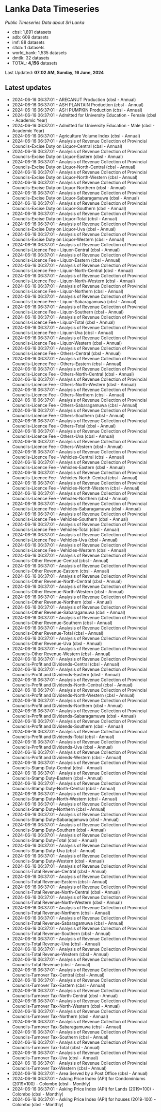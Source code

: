 # Lanka Data Timeseries
*Public Timeseries Data about Sri Lanka*

* cbsl: 1,891 datasets
* adb: 609 datasets
* imf: 88 datasets
* sltda: 1 datasets
* world_bank: 1,535 datasets
* dmtlk: 32 datasets
* TOTAL: **4,156** datasets

Last Updated: **07:02 AM, Sunday, 16 June, 2024**

## Latest updates

* 2024-06-16 06:37:01 - ARECANUT Production (cbsl - Annual)
* 2024-06-16 06:37:01 - ASH PLANTAIN Production (cbsl - Annual)
* 2024-06-16 06:37:01 - ASH PUMPKIN Production (cbsl - Annual)
* 2024-06-16 06:37:01 - Admitted for University Education - Female (cbsl - Academic Year)
* 2024-06-16 06:37:01 - Admitted for University Education - Male (cbsl - Academic Year)
* 2024-06-16 06:37:01 - Agriculture Volume Index (cbsl - Annual)
* 2024-06-16 06:37:01 - Analysis of Revenue Collection of Provincial Councils-Excise Duty on Liquor-Central (cbsl - Annual)
* 2024-06-16 06:37:01 - Analysis of Revenue Collection of Provincial Councils-Excise Duty on Liquor-Eastern (cbsl - Annual)
* 2024-06-16 06:37:01 - Analysis of Revenue Collection of Provincial Councils-Excise Duty on Liquor-North-Central (cbsl - Annual)
* 2024-06-16 06:37:01 - Analysis of Revenue Collection of Provincial Councils-Excise Duty on Liquor-North-Western (cbsl - Annual)
* 2024-06-16 06:37:01 - Analysis of Revenue Collection of Provincial Councils-Excise Duty on Liquor-Northern (cbsl - Annual)
* 2024-06-16 06:37:01 - Analysis of Revenue Collection of Provincial Councils-Excise Duty on Liquor-Sabaragamuwa (cbsl - Annual)
* 2024-06-16 06:37:01 - Analysis of Revenue Collection of Provincial Councils-Excise Duty on Liquor-Southern (cbsl - Annual)
* 2024-06-16 06:37:01 - Analysis of Revenue Collection of Provincial Councils-Excise Duty on Liquor-Total (cbsl - Annual)
* 2024-06-16 06:37:01 - Analysis of Revenue Collection of Provincial Councils-Excise Duty on Liquor-Uva (cbsl - Annual)
* 2024-06-16 06:37:01 - Analysis of Revenue Collection of Provincial Councils-Excise Duty on Liquor-Western (cbsl - Annual)
* 2024-06-16 06:37:01 - Analysis of Revenue Collection of Provincial Councils-Licence Fee - Liquor-Central (cbsl - Annual)
* 2024-06-16 06:37:01 - Analysis of Revenue Collection of Provincial Councils-Licence Fee - Liquor-Eastern (cbsl - Annual)
* 2024-06-16 06:37:01 - Analysis of Revenue Collection of Provincial Councils-Licence Fee - Liquor-North-Central (cbsl - Annual)
* 2024-06-16 06:37:01 - Analysis of Revenue Collection of Provincial Councils-Licence Fee - Liquor-North-Western (cbsl - Annual)
* 2024-06-16 06:37:01 - Analysis of Revenue Collection of Provincial Councils-Licence Fee - Liquor-Northern (cbsl - Annual)
* 2024-06-16 06:37:01 - Analysis of Revenue Collection of Provincial Councils-Licence Fee - Liquor-Sabaragamuwa (cbsl - Annual)
* 2024-06-16 06:37:01 - Analysis of Revenue Collection of Provincial Councils-Licence Fee - Liquor-Southern (cbsl - Annual)
* 2024-06-16 06:37:01 - Analysis of Revenue Collection of Provincial Councils-Licence Fee - Liquor-Total (cbsl - Annual)
* 2024-06-16 06:37:01 - Analysis of Revenue Collection of Provincial Councils-Licence Fee - Liquor-Uva (cbsl - Annual)
* 2024-06-16 06:37:01 - Analysis of Revenue Collection of Provincial Councils-Licence Fee - Liquor-Western (cbsl - Annual)
* 2024-06-16 06:37:01 - Analysis of Revenue Collection of Provincial Councils-Licence Fee - Others-Central (cbsl - Annual)
* 2024-06-16 06:37:01 - Analysis of Revenue Collection of Provincial Councils-Licence Fee - Others-Eastern (cbsl - Annual)
* 2024-06-16 06:37:01 - Analysis of Revenue Collection of Provincial Councils-Licence Fee - Others-North-Central (cbsl - Annual)
* 2024-06-16 06:37:01 - Analysis of Revenue Collection of Provincial Councils-Licence Fee - Others-North-Western (cbsl - Annual)
* 2024-06-16 06:37:01 - Analysis of Revenue Collection of Provincial Councils-Licence Fee - Others-Northern (cbsl - Annual)
* 2024-06-16 06:37:01 - Analysis of Revenue Collection of Provincial Councils-Licence Fee - Others-Sabaragamuwa (cbsl - Annual)
* 2024-06-16 06:37:01 - Analysis of Revenue Collection of Provincial Councils-Licence Fee - Others-Southern (cbsl - Annual)
* 2024-06-16 06:37:01 - Analysis of Revenue Collection of Provincial Councils-Licence Fee - Others-Total (cbsl - Annual)
* 2024-06-16 06:37:01 - Analysis of Revenue Collection of Provincial Councils-Licence Fee - Others-Uva (cbsl - Annual)
* 2024-06-16 06:37:01 - Analysis of Revenue Collection of Provincial Councils-Licence Fee - Others-Western (cbsl - Annual)
* 2024-06-16 06:37:01 - Analysis of Revenue Collection of Provincial Councils-Licence Fee - Vehicles-Central (cbsl - Annual)
* 2024-06-16 06:37:01 - Analysis of Revenue Collection of Provincial Councils-Licence Fee - Vehicles-Eastern (cbsl - Annual)
* 2024-06-16 06:37:01 - Analysis of Revenue Collection of Provincial Councils-Licence Fee - Vehicles-North-Central (cbsl - Annual)
* 2024-06-16 06:37:01 - Analysis of Revenue Collection of Provincial Councils-Licence Fee - Vehicles-North-Western (cbsl - Annual)
* 2024-06-16 06:37:01 - Analysis of Revenue Collection of Provincial Councils-Licence Fee - Vehicles-Northern (cbsl - Annual)
* 2024-06-16 06:37:01 - Analysis of Revenue Collection of Provincial Councils-Licence Fee - Vehicles-Sabaragamuwa (cbsl - Annual)
* 2024-06-16 06:37:01 - Analysis of Revenue Collection of Provincial Councils-Licence Fee - Vehicles-Southern (cbsl - Annual)
* 2024-06-16 06:37:01 - Analysis of Revenue Collection of Provincial Councils-Licence Fee - Vehicles-Total (cbsl - Annual)
* 2024-06-16 06:37:01 - Analysis of Revenue Collection of Provincial Councils-Licence Fee - Vehicles-Uva (cbsl - Annual)
* 2024-06-16 06:37:01 - Analysis of Revenue Collection of Provincial Councils-Licence Fee - Vehicles-Western (cbsl - Annual)
* 2024-06-16 06:37:01 - Analysis of Revenue Collection of Provincial Councils-Other Revenue-Central (cbsl - Annual)
* 2024-06-16 06:37:01 - Analysis of Revenue Collection of Provincial Councils-Other Revenue-Eastern (cbsl - Annual)
* 2024-06-16 06:37:01 - Analysis of Revenue Collection of Provincial Councils-Other Revenue-North-Central (cbsl - Annual)
* 2024-06-16 06:37:01 - Analysis of Revenue Collection of Provincial Councils-Other Revenue-North-Western (cbsl - Annual)
* 2024-06-16 06:37:01 - Analysis of Revenue Collection of Provincial Councils-Other Revenue-Northern (cbsl - Annual)
* 2024-06-16 06:37:01 - Analysis of Revenue Collection of Provincial Councils-Other Revenue-Sabaragamuwa (cbsl - Annual)
* 2024-06-16 06:37:01 - Analysis of Revenue Collection of Provincial Councils-Other Revenue-Southern (cbsl - Annual)
* 2024-06-16 06:37:01 - Analysis of Revenue Collection of Provincial Councils-Other Revenue-Total (cbsl - Annual)
* 2024-06-16 06:37:01 - Analysis of Revenue Collection of Provincial Councils-Other Revenue-Uva (cbsl - Annual)
* 2024-06-16 06:37:01 - Analysis of Revenue Collection of Provincial Councils-Other Revenue-Western (cbsl - Annual)
* 2024-06-16 06:37:01 - Analysis of Revenue Collection of Provincial Councils-Profit and Dividends-Central (cbsl - Annual)
* 2024-06-16 06:37:01 - Analysis of Revenue Collection of Provincial Councils-Profit and Dividends-Eastern (cbsl - Annual)
* 2024-06-16 06:37:01 - Analysis of Revenue Collection of Provincial Councils-Profit and Dividends-North-Central (cbsl - Annual)
* 2024-06-16 06:37:01 - Analysis of Revenue Collection of Provincial Councils-Profit and Dividends-North-Western (cbsl - Annual)
* 2024-06-16 06:37:01 - Analysis of Revenue Collection of Provincial Councils-Profit and Dividends-Northern (cbsl - Annual)
* 2024-06-16 06:37:01 - Analysis of Revenue Collection of Provincial Councils-Profit and Dividends-Sabaragamuwa (cbsl - Annual)
* 2024-06-16 06:37:01 - Analysis of Revenue Collection of Provincial Councils-Profit and Dividends-Southern (cbsl - Annual)
* 2024-06-16 06:37:01 - Analysis of Revenue Collection of Provincial Councils-Profit and Dividends-Total (cbsl - Annual)
* 2024-06-16 06:37:01 - Analysis of Revenue Collection of Provincial Councils-Profit and Dividends-Uva (cbsl - Annual)
* 2024-06-16 06:37:01 - Analysis of Revenue Collection of Provincial Councils-Profit and Dividends-Western (cbsl - Annual)
* 2024-06-16 06:37:01 - Analysis of Revenue Collection of Provincial Councils-Stamp Duty-Central (cbsl - Annual)
* 2024-06-16 06:37:01 - Analysis of Revenue Collection of Provincial Councils-Stamp Duty-Eastern (cbsl - Annual)
* 2024-06-16 06:37:01 - Analysis of Revenue Collection of Provincial Councils-Stamp Duty-North-Central (cbsl - Annual)
* 2024-06-16 06:37:01 - Analysis of Revenue Collection of Provincial Councils-Stamp Duty-North-Western (cbsl - Annual)
* 2024-06-16 06:37:01 - Analysis of Revenue Collection of Provincial Councils-Stamp Duty-Northern (cbsl - Annual)
* 2024-06-16 06:37:01 - Analysis of Revenue Collection of Provincial Councils-Stamp Duty-Sabaragamuwa (cbsl - Annual)
* 2024-06-16 06:37:01 - Analysis of Revenue Collection of Provincial Councils-Stamp Duty-Southern (cbsl - Annual)
* 2024-06-16 06:37:01 - Analysis of Revenue Collection of Provincial Councils-Stamp Duty-Total (cbsl - Annual)
* 2024-06-16 06:37:01 - Analysis of Revenue Collection of Provincial Councils-Stamp Duty-Uva (cbsl - Annual)
* 2024-06-16 06:37:01 - Analysis of Revenue Collection of Provincial Councils-Stamp Duty-Western (cbsl - Annual)
* 2024-06-16 06:37:01 - Analysis of Revenue Collection of Provincial Councils-Total Revenue-Central (cbsl - Annual)
* 2024-06-16 06:37:01 - Analysis of Revenue Collection of Provincial Councils-Total Revenue-Eastern (cbsl - Annual)
* 2024-06-16 06:37:01 - Analysis of Revenue Collection of Provincial Councils-Total Revenue-North-Central (cbsl - Annual)
* 2024-06-16 06:37:01 - Analysis of Revenue Collection of Provincial Councils-Total Revenue-North-Western (cbsl - Annual)
* 2024-06-16 06:37:01 - Analysis of Revenue Collection of Provincial Councils-Total Revenue-Northern (cbsl - Annual)
* 2024-06-16 06:37:01 - Analysis of Revenue Collection of Provincial Councils-Total Revenue-Sabaragamuwa (cbsl - Annual)
* 2024-06-16 06:37:01 - Analysis of Revenue Collection of Provincial Councils-Total Revenue-Southern (cbsl - Annual)
* 2024-06-16 06:37:01 - Analysis of Revenue Collection of Provincial Councils-Total Revenue-Uva (cbsl - Annual)
* 2024-06-16 06:37:01 - Analysis of Revenue Collection of Provincial Councils-Total Revenue-Western (cbsl - Annual)
* 2024-06-16 06:37:01 - Analysis of Revenue Collection of Provincial Councils-Total Revenue (cbsl - Annual)
* 2024-06-16 06:37:01 - Analysis of Revenue Collection of Provincial Councils-Turnover Tax-Central (cbsl - Annual)
* 2024-06-16 06:37:01 - Analysis of Revenue Collection of Provincial Councils-Turnover Tax-Eastern (cbsl - Annual)
* 2024-06-16 06:37:01 - Analysis of Revenue Collection of Provincial Councils-Turnover Tax-North-Central (cbsl - Annual)
* 2024-06-16 06:37:01 - Analysis of Revenue Collection of Provincial Councils-Turnover Tax-North-Western (cbsl - Annual)
* 2024-06-16 06:37:01 - Analysis of Revenue Collection of Provincial Councils-Turnover Tax-Northern (cbsl - Annual)
* 2024-06-16 06:37:01 - Analysis of Revenue Collection of Provincial Councils-Turnover Tax-Sabaragamuwa (cbsl - Annual)
* 2024-06-16 06:37:01 - Analysis of Revenue Collection of Provincial Councils-Turnover Tax-Southern (cbsl - Annual)
* 2024-06-16 06:37:01 - Analysis of Revenue Collection of Provincial Councils-Turnover Tax-Total (cbsl - Annual)
* 2024-06-16 06:37:01 - Analysis of Revenue Collection of Provincial Councils-Turnover Tax-Uva (cbsl - Annual)
* 2024-06-16 06:37:01 - Analysis of Revenue Collection of Provincial Councils-Turnover Tax-Western (cbsl - Annual)
* 2024-06-16 06:37:01 - Area Served by a Post Office (cbsl - Annual)
* 2024-06-16 06:37:01 - Asking Price Index (API) for Condominiums (2019=100) - Colombo (cbsl - Monthly)
* 2024-06-16 06:37:01 - Asking Price Index (API) for Lands (2019=100) - Colombo (cbsl - Monthly)
* 2024-06-16 06:37:01 - Asking Price Index (API) for houses (2019-100) - Colombo (cbsl - Monthly)